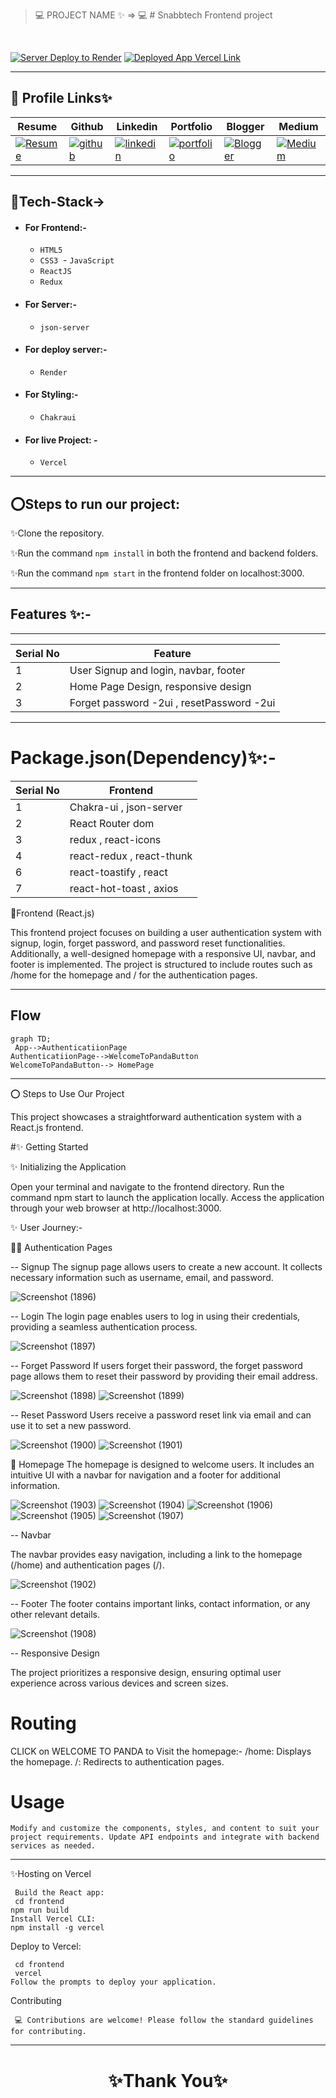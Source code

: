 

> 💻 PROJECT NAME ✨ => 💻   # Snabbtech Frontend project 
<br>


[![Server Deploy to Render](https://img.shields.io/badge/Server_Deployed_Render_Link-0A66C2?style=for-the-badge&logo=ko-fi&logoColor=white)](https://jsonsnabbtech.onrender.com/user)
[![Deployed App Vercel Link](https://img.shields.io/badge/Deployed_App_Vercel_Link-000?style=for-the-badge&logo=ko-fi&logoColor=white)](https://snabtech-ecommerce.vercel.app/)

---
## 🔗 Profile Links✨



| Resume | Github                                                                                                                                   | Linkedin                                                                                                                                                            | Portfolio                                                                                                                                    | Blogger                                                                                                                                                           | Medium                                                                                                                                    |
| ------------- | ---------------------------------------------------------------------------------------------------------------------------------------- | ------------------------------------------------------------------------------------------------------------------------------------------------------------------- | -------------------------------------------------------------------------------------------------------------------------------------------- | -------------------------------------------------------------------------------------------------------------------------------------------- | -------------------------------------------------------------------------------------------------------------------------------------------- |
| [![Resume](https://img.shields.io/badge/my_Resume-E75480?style=for-the-badge&logo=ko-fi&logoColor=white)](https://drive.google.com/file/d/1YE62u2ChjmlR-EKeqZ75UvFMg_KcY86T/view?usp=sharing) | [![github](https://img.shields.io/badge/github-1DA1F2?style=for-the-badge&logo=github&logoColor=white)](https://github.com/shikhu51197/)| [![linkedin](https://img.shields.io/badge/linkedin-0A66C2?style=for-the-badge&logo=linkedin&logoColor=white)](https://www.linkedin.com/in/shikha-gupta-12a2b5199) |[![portfolio](https://img.shields.io/badge/my_portfolio-18A303?style=for-the-badge&logo=ionic&logoColor=white)](https://shikhu51197.github.io/) |[![Blogger](https://img.shields.io/badge/Blogger-FE5A1D?style=for-the-badge&logo=Blogger&logoColor=white)](https://wwwartificial-intelligence.blogspot.com/) |[![Medium](https://img.shields.io/badge/Medium-000?style=for-the-badge&logo=Medium&logoColor=white)](https://medium.com/@sg780060) |  

---
## 💫Tech-Stack->

- #### For Frontend:-
  
   - `HTML5`
  - `CSS3`
  - `JavaScript `
  - `ReactJS`
  - `Redux`
    
 - #### For Server:-
   
   - `json-server`
     
- #### For deploy server:- 
    
   - `Render`
   
- #### For Styling:-
  
  - `Chakraui`
  
- #### For live Project: -

  - `Vercel`

  
---
## ⭕Steps to run our project:

✨Clone the repository.

✨Run the command `npm install` in both the frontend and backend folders.

✨Run the command `npm start` in the frontend folder on localhost:3000.

---
## Features ✨:-
---
 | Serial No            | Feature                                                              |
| ----------------- | ------------------------
| 1 | User Signup and login, navbar, footer|
| 2 | Home Page Design, responsive design |
| 3 | Forget password -2ui , resetPassword -2ui |



---
# Package.json(Dependency)✨:-

 | Serial No           |  Frontend      |
| ----------------- |------------------------ |
| 1 | Chakra-ui , json-server |
| 2 | React Router dom |
| 3 | redux , react-icons |
| 4 | react-redux , react-thunk |
| 6 | react-toastify , react|
| 7 | react-hot-toast  , axios|


      
💫Frontend (React.js)

  This frontend project focuses on building a user authentication system with signup, login, forget password, and password reset functionalities. Additionally, a well-designed homepage with a responsive UI, navbar, and footer is implemented. The project is structured to include routes such as /home for the homepage and / for the authentication pages.
         
---
         
## Flow

```mermaid
graph TD;
 App-->AuthenticatiionPage
AuthenticatiionPage-->WelcomeToPandaButton
WelcomeToPandaButton--> HomePage

```

---
⭕ Steps to Use Our Project

This project showcases a straightforward authentication system  with  a React.js frontend.

#✨ Getting Started

✨ Initializing the Application

Open your terminal and navigate to the frontend directory.
Run the command npm start to launch the application locally.
Access the application through your web browser at http://localhost:3000.

✨ User Journey:-

🧑‍🏫 Authentication Pages

-- Signup
The signup page allows users to create a new account. It collects necessary information such as username, email, and password.

![Screenshot (1896)](https://github.com/shikhu51197/Snabtech-Ecommerce/assets/107506646/c9079a4f-5209-4948-89bf-b68ed03e493d)


-- Login
The login page enables users to log in using their credentials, providing a seamless authentication process.

![Screenshot (1897)](https://github.com/shikhu51197/Snabtech-Ecommerce/assets/107506646/daea155c-717c-47b5-a81f-5f4d1f80cebd)

-- Forget Password
If users forget their password, the forget password page allows them to reset their password by providing their email address.

![Screenshot (1898)](https://github.com/shikhu51197/Snabtech-Ecommerce/assets/107506646/44fc5ad2-33b7-4a5e-b1cd-38498a45fe6f)
![Screenshot (1899)](https://github.com/shikhu51197/Snabtech-Ecommerce/assets/107506646/9a03da69-f0cb-406f-ada7-f7b97204e169)

-- Reset Password
Users receive a password reset link via email and can use it to set a new password.

![Screenshot (1900)](https://github.com/shikhu51197/Snabtech-Ecommerce/assets/107506646/bdf12cf8-f7de-49bd-ab61-601409a398d3)
![Screenshot (1901)](https://github.com/shikhu51197/Snabtech-Ecommerce/assets/107506646/f8286007-38a3-4771-85f0-9db615ea67e8)

💫 Homepage
The homepage is designed to welcome users. It includes an intuitive UI with a navbar for navigation and a footer for additional information.

![Screenshot (1903)](https://github.com/shikhu51197/Snabtech-Ecommerce/assets/107506646/f550d26e-8b0f-44f0-952e-d9915d2db8e1)
![Screenshot (1904)](https://github.com/shikhu51197/Snabtech-Ecommerce/assets/107506646/b18bc1c7-9fc3-4a2e-9790-05493547e171)
![Screenshot (1906)](https://github.com/shikhu51197/Snabtech-Ecommerce/assets/107506646/645904b5-7d65-43b5-8cec-1d0988d67cc8)
![Screenshot (1905)](https://github.com/shikhu51197/Snabtech-Ecommerce/assets/107506646/03afdebd-3a90-4499-9610-4109c57bc67d)
![Screenshot (1907)](https://github.com/shikhu51197/Snabtech-Ecommerce/assets/107506646/daea4da5-d09f-4a7d-b24e-2de6c4f004c8)

-- Navbar


The navbar provides easy navigation, including a link to the homepage (/home) and authentication pages (/).

![Screenshot (1902)](https://github.com/shikhu51197/Snabtech-Ecommerce/assets/107506646/d52b0eb9-a01f-42e3-ac9e-2eb7e30d333f)

-- Footer
The footer contains important links, contact information, or any other relevant details.

![Screenshot (1908)](https://github.com/shikhu51197/Snabtech-Ecommerce/assets/107506646/f51bb243-9fd6-4d78-9787-e900c41cf4cf)

-- Responsive Design

The project prioritizes a responsive design, ensuring optimal user experience across various devices and screen sizes.

# Routing
 CLICK on WELCOME TO PANDA to Visit the homepage:-
     /home: Displays the homepage.
     /: Redirects to authentication pages.

# Usage

    Modify and customize the components, styles, and content to suit your project requirements. Update API endpoints and integrate with backend services as needed.
---    

✨Hosting on Vercel

     Build the React app:
     cd frontend
    npm run build
    Install Vercel CLI:
    npm install -g vercel

    
Deploy to Vercel:

     cd frontend
     vercel
    Follow the prompts to deploy your application.




Contributing

     💻 Contributions are welcome! Please follow the standard guidelines for contributing.
---







<h1 align="center">✨Thank You✨</h1>


  
